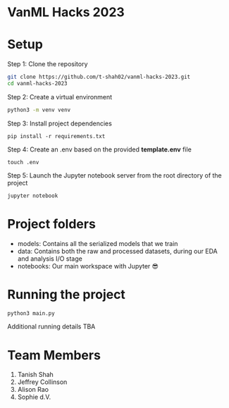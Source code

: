 # VanML Hacks 2023

# Setup
Step 1: Clone the repository
```bash
git clone https://github.com/t-shah02/vanml-hacks-2023.git
cd vanml-hacks-2023
```
Step 2: Create a virtual environment
```bash
python3 -m venv venv
```
Step 3: Install project dependencies
```
pip install -r requirements.txt
```
Step 4: Create an .env based on the provided **template.env** file
```
touch .env
```
Step 5: Launch the Jupyter notebook server from the root directory of the project
```bash
jupyter notebook
```

# Project folders
- models: Contains all the serialized models that we train
- data: Contains both the raw and processed datasets, during our EDA and analysis I/O stage
- notebooks: Our main workspace with Jupyter 😎 

# Running the project
```bash
python3 main.py
```
Additional running details TBA

# Team Members
1. Tanish Shah
2. Jeffrey Collinson
3. Alison Rao
4. Sophie d.V.
